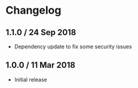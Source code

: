 # Changelog

## 1.1.0 / 24 Sep 2018

* Dependency update to fix some security issues

## 1.0.0 / 11 Mar 2018

* Initial release

